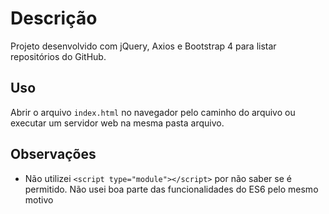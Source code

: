 # Descrição

Projeto desenvolvido com jQuery, Axios e Bootstrap 4 para listar repositórios do GitHub.

## Uso

Abrir o arquivo `index.html` no navegador pelo caminho do arquivo ou executar um servidor web na mesma pasta arquivo.

## Observações

- Não utilizei `<script type="module"></script>` por não saber se é permitido. Não usei boa parte das funcionalidades do ES6 pelo mesmo motivo
